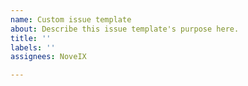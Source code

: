 ```yaml
---
name: Custom issue template
about: Describe this issue template's purpose here.
title: ''
labels: ''
assignees: NoveIX

---
```



